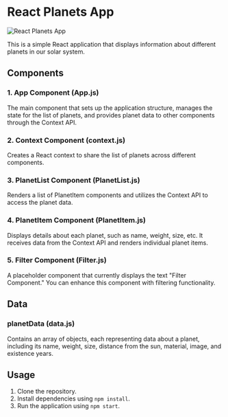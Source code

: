 # React Planets App

![React Planets App](path/to/your/screenshot.png)

This is a simple React application that displays information about different planets in our solar system.

## Components

### 1. App Component (App.js)

The main component that sets up the application structure, manages the state for the list of planets, and provides planet data to other components through the Context API.

### 2. Context Component (context.js)

Creates a React context to share the list of planets across different components.

### 3. PlanetList Component (PlanetList.js)

Renders a list of PlanetItem components and utilizes the Context API to access the planet data.

### 4. PlanetItem Component (PlanetItem.js)

Displays details about each planet, such as name, weight, size, etc. It receives data from the Context API and renders individual planet items.

### 5. Filter Component (Filter.js)

A placeholder component that currently displays the text "Filter Component." You can enhance this component with filtering functionality.

## Data

### planetData (data.js)

Contains an array of objects, each representing data about a planet, including its name, weight, size, distance from the sun, material, image, and existence years.

## Usage

1. Clone the repository.
2. Install dependencies using `npm install`.
3. Run the application using `npm start`.
